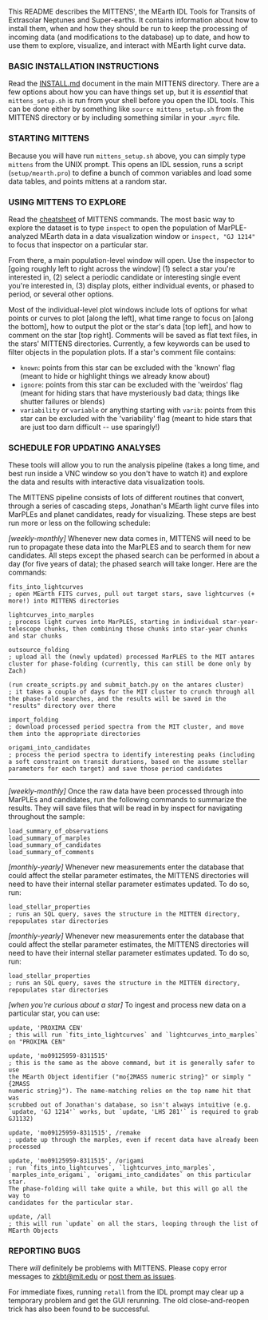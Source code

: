 This README describes the MITTENS', the MEarth IDL Tools for Transits of Extrasolar Neptunes and Super-earths. It contains information about how to install them, when and how they should be run to keep the processing of incoming data (and modifications to the database) up to date, and how to use them to explore, visualize, and interact with MEarth light curve data.

### BASIC INSTALLATION INSTRUCTIONS

Read the [INSTALL.md](https://github.com/zkbt/MITTENS/blob/master/INSTALL.md) document in the main MITTENS directory. There are a few options about how you can have things set up, but it is *essential* that `mittens_setup.sh` is run from your shell before you open the IDL tools. This can be done either by something like `source mittens_setup.sh` from the MITTENS directory or by including something similar in your `.myrc` file.

### STARTING MITTENS

Because you will have run `mittens_setup.sh` above, you can simply type `mittens` from the UNIX prompt. This opens an IDL session, runs a script (`setup/mearth.pro`) to define a bunch of common variables and load some data tables, and points mittens at a random star.

### USING MITTENS TO EXPLORE

Read the [cheatsheet](https://github.com/zkbt/MITTENS/blob/master/cheatsheet.md) of MITTENS commands. The most basic way to explore the dataset is to type `inspect` to open the population of MarPLE-analyzed MEarth data in a data visualization window or `inspect, "GJ 1214"` to focus that inspector on a particular star.

From there, a main population-level window will open. Use the inspector to [going roughly left to right across the window] (1) select a star you're interested in, (2) select a periodic candidate or interesting single event you're interested in, (3) display plots, either individual events, or phased to period, or several other options.

Most of the individual-level plot windows include lots of options for what points or curves to plot [along the left], what time range to focus on [along the bottom], how to output the plot or the star's data [top left], and how to comment on the star [top right]. Comments will be saved as flat text files, in the stars' MITTENS directories. Currently, a few keywords can be used to filter objects in the population plots. If a star's comment file contains:
  * `known`: points from this star can be excluded with the 'known' flag (meant to hide or highlight things we already know about)  
  * `ignore`: points from this star can be excluded with the 'weirdos' flag (meant for hiding stars that have mysteriously bad data; things like shutter failures or blends)  
  * `variability` or `variable` or anything starting with `varib`: points from this star can be excluded with the 'variability' flag (meant to hide stars that are just too darn difficult -- use sparingly!)


### SCHEDULE FOR UPDATING ANALYSES

These tools will allow you to run the analysis pipeline (takes a long time, and best run inside a VNC window so you don't have to watch it) and explore the data and results with interactive data visualization tools.

The MITTENS pipeline consists of lots of different routines that convert, through a series of cascading steps, Jonathan's MEarth light curve files into MarPLEs and planet candidates, ready for visualizing. These steps are best run more or less on the following schedule:

*[weekly-monthly]* Whenever new data comes in, MITTENS will need to be run to propagate these data into the MarPLES and to search them for new candidates. All steps except the phased search can be performed in about a day (for five years of data); the phased search will take longer. Here are the commands:

    fits_into_lightcurves
    ; open MEarth FITS curves, pull out target stars, save lightcurves (+ more!) into MITTENS directories

    lightcurves_into_marples
    ; process light curves into MarPLES, starting in individual star-year-telescope chunks, then combining those chunks into star-year chunks and star chunks

    outsource_folding
    ; upload all the (newly updated) processed MarPLES to the MIT antares cluster for phase-folding (currently, this can still be done only by Zach)

    (run create_scripts.py and submit_batch.py on the antares cluster)
    ; it takes a couple of days for the MIT cluster to crunch through all the phase-fold searches, and the results will be saved in the "results" directory over there

    import_folding
    ; download processed period spectra from the MIT cluster, and move them into the appropriate directories

    origami_into_candidates
    ; process the period spectra to identify interesting peaks (including a soft constraint on transit durations, based on the assume stellar parameters for each target) and save those period candidates

--------

*[weekly-monthly]* Once the raw data have been processed through into MarPLEs and candidates, run the following commands to summarize the results. They will save files that will be read in by inspect for navigating throughout the sample:

    load_summary_of_observations
    load_summary_of_marples
    load_summary_of_candidates
    load_summary_of_comments

*[monthly-yearly]* Whenever new measurements enter the database that could affect the stellar parameter estimates, the MITTENS directories will need to have their internal stellar parameter estimates updated. To do so, run:

    load_stellar_properties
    ; runs an SQL query, saves the structure in the MITTEN directory, repopulates star directories

*[monthly-yearly]* Whenever new measurements enter the database that could affect the stellar parameter estimates, the MITTENS directories will need to have their internal stellar parameter estimates updated. To do so, run:

    load_stellar_properties
    ; runs an SQL query, saves the structure in the MITTEN directory, repopulates star directories

*[when you're curious about a star]* To ingest and process new data on a particular star, you can use:

    update, 'PROXIMA CEN'
    ; this will run `fits_into_lightcurves` and `lightcurves_into_marples` on "PROXIMA CEN"

    update, 'mo09125959-8311515'
    ; this is the same as the above command, but it is generally safer to use
    the MEarth Object identifier ("mo{2MASS numeric string}" or simply "{2MASS
    numeric string}"). The name-matching relies on the top name hit that was
    scrubbed out of Jonathan's database, so isn't always intuitive (e.g.
    `update, 'GJ 1214'` works, but `update, 'LHS 281'` is required to grab GJ1132)

    update, 'mo09125959-8311515', /remake
    ; update up through the marples, even if recent data have already been processed

    update, 'mo09125959-8311515', /origami
    ; run `fits_into_lightcurves`, `lightcurves_into_marples`, `marples_into_origami`, `origami_into_candidates` on this particular star.
    The phase-folding will take quite a while, but this will go all the way to
    candidates for the particular star.

    update, /all
    ; this will run `update` on all the stars, looping through the list of MEarth Objects

### REPORTING BUGS
There *will* definitely be problems with MITTENS.  Please copy error messages to zkbt@mit.edu or [post them as issues](https://github.com/zkbt/MITTENS/issues).

For immediate fixes, running `retall` from the IDL prompt may clear up a temporary problem and get the GUI rerunning. The old close-and-reopen trick has also been found to be successful.
